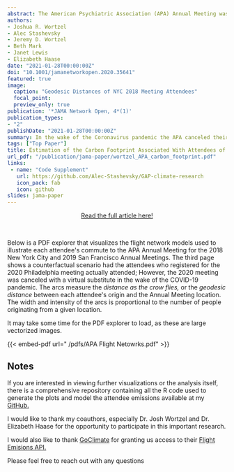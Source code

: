 ```yaml
---
abstract: The American Psychiatric Association (APA) Annual Meeting was one of many events to be made virtual during the COVID-19 global shutdown. Reduced air travel significantly improved global air and water quality during this time [*See* [Venter et al. (2020)](https://doi.org/10.1073/pnas.2006853117) and [Yunus, Masago, and Hijioka (2020)](https://doi.org/10.1016/j.scitotenv.2020.139012)]. We sought to estimate the carbon footprint of the past two APA meetings as a proxy for the carbon emissions avoided by holding the 2020 Annual Meeting virtually. Using anonymized attendance data we assess how the location of APA meetings impacts this carbon footprint and develop conservative estimates of carbon dioxide equivalent (CO<sub>2</sub>*e*) emissions from each attendee's travel in 2018 and 2019. We create counterfactual scenarios to quantify carbon footprints had the meetings been held at locations of the past 40 APA meetings instead. We identify likely transport modes and routes each attendee would use to travel to and from the meetings then apply an emissions function to the ground and air legs. The carbon footprint of the New York City 2018 and San Francisco 2019 meetings are 19,819 (1.19 per Capita) metric tons CO<sub>2</sub>*e* and 21,456 (1.61 per Capita) metric tons CO<sub>2</sub>*e*, respectively. This means the carbon footprint of each conference was equivalent to burning about 500 acres of dense forest or 22 million pounds of coal. Counterfactual scenarios at previous locations in the Western US and Hawaii increased the total carbon footprint by 60% - 164% compared to meetings held in the Northeastern US. These findings were further confirmed by an unconstrained geometric minimization algorithm that sampled 100,000 random coordinates across the globe. This study shows that the CO<sub>2</sub>*e* emissions of the APA Annual Meetings are significant and that optimizing conference location or intermittently making the conference virtual can dramatically lower this carbon footprint.
authors:
- Joshua R. Wortzel
- Alec Stashevsky
- Jeremy D. Wortzel
- Beth Mark
- Janet Lewis
- Elizabeth Haase
date: "2021-01-28T00:00:00Z"
doi: "10.1001/jamanetworkopen.2020.35641"
featured: true
image:
  caption: "Geodesic Distances of NYC 2018 Meeting Attendees"
  focal_point:
  preview_only: true
publication: '*JAMA Network Open, 4*(1)'
publication_types:
- "2"
publishDate: "2021-01-28T00:00:00Z"
summary: In the wake of the Coronavirus pandemic the APA canceled their 2020 Annual Meeting. We sought to estimate the avoided carbon emissions from holding the conference virtually and explore the impact of strategic planning for future meetings.
tags: ["Top Paper"]
title: Estimation of the Carbon Footprint Associated With Attendees of the American Psychiatric Association Annual Meeting
url_pdf: "/publication/jama-paper/wortzel_APA_carbon_footprint.pdf"
links:
 - name: "Code Supplement"
   url: https://github.com/Alec-Stashevsky/GAP-climate-research
   icon_pack: fab
   icon: github
slides: jama-paper
---
```


<a href="https://doi.org/10.1001/jamanetworkopen.2020.35641"><p style="text-align:center">Read the full article here!</p></a>

<br>

Below is a PDF explorer that visualizes the flight network models used to illustrate each attendee's commute to the APA Annual Meeting for the 2018 New York City and 2019 San Francisco Annual Meetings. The third page shows a counterfactual scenario had the attendees who registered for the 2020 Philadelphia meeting actually attended; However, the 2020 meeting was canceled with a virtual substitute in the wake of the COVID-19 pandemic. The arcs measure the *distance as the crow flies,* or the *geodesic distance* between each attendee's origin and the Annual Meeting location. The width and intensity of the arcs is proportional to the number of people originating from a given location.

It may take some time for the PDF explorer to load, as these are large vectorized images. 

 {{< embed-pdf url="  /pdfs/APA Flight Netowrks.pdf" >}}

## Notes

If you are interested in viewing further visualizations or the analysis itself, there is a comprehensive repository containing all the R code used to generate the plots and model the attendee emissions available at my [GitHub.](https://github.com/Alec-Stashevsky/GAP-climate-research)

I would like to thank my coauthors, especially Dr. Josh Wortzel and Dr. Elizabeth Haase for the opportunity to participate in this important research.

I would also like to thank [GoClimate](https://www.goclimate.com/) for granting us access to their [Flight Emisions API.](https://api.goclimate.com/docs)

Please feel free to reach out with any questions
